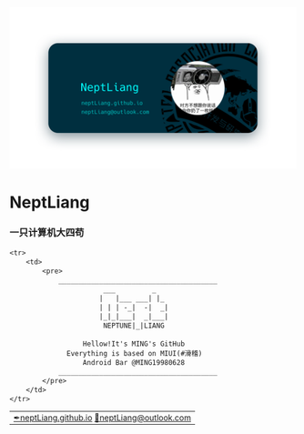 ![Banner](img/Banner.png)

# NeptLiang

### 一只计算机大四苟

<table>
    <tr>
        <td>
            <a href="http://neptliang.github.io">✒neptLiang.github.io</a>
            <a href="mailto://neptliang@outlook.com">📧neptLiang@outlook.com</a>
        </td>
    </tr>
    
    <tr>
        <td>
            <pre>
                _______________________________________
                           ___         _
                          |   |___ ___| |_
                          | | | -_|  -|  _|
                          |_|_|___|  _|___|
                           NEPTUNE|_|LIANG
                
                      Hellow!It's MING's GitHub
                  Everything is based on MIUI(#滑稽)
                      Android Bar @MING19980628          
                _______________________________________
            </pre>
        </td>
    </tr>
</table>

<!--
[]( - [✒neptLiang.github.io](http://neptliang.github.io)
[]( - [📧neptLiang@outlook.com](mailto://neptliang@outlook.com)
[]( - [📷neptliang.lofter.com](http://neptliang.lofter.com/)
[]( - [🏡Yangchun, Guangdong, China](https://surl.amap.com/H0KZVC1c7sE)
[]( - [🏫Lingnan Normal University](https://baike.baidu.com/item/%E5%B2%AD%E5%8D%97%E5%B8%88%E8%8C%83%E5%AD%A6%E9%99%A2/13852375?fr=aladdin)

[]( ```
[]( _______________________________________
[](            ___         _
[](           |   |___ ___| |_
[](           | | | -_|  -|  _|
[](           |_|_|___|  _|___|
[](            NEPTUNE|_|LIANG
[]( 
[](       Hellow!It's MING's GitHub
[](   Everything is based on MIUI(#滑稽)
[](       Android Bar @MING19980628          
[]( _______________________________________
[]( ```
-->
